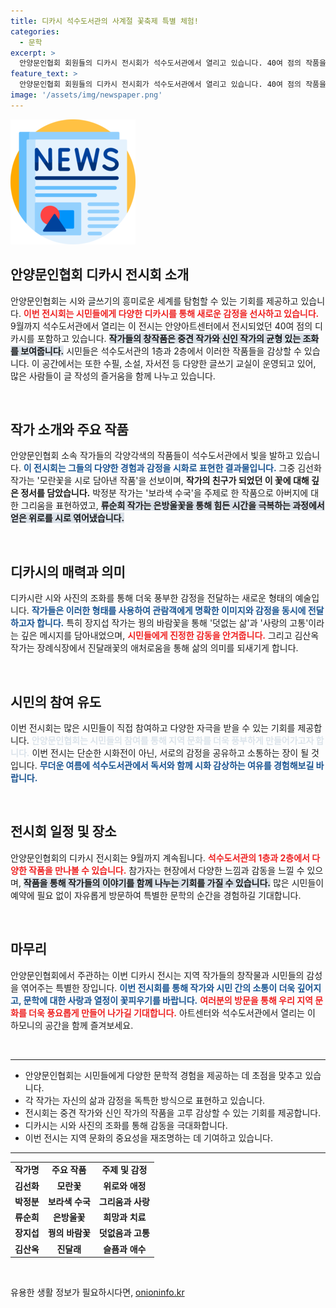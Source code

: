 ```yaml
---
title: 디카시 석수도서관의 사계절 꽃축제 특별 체험!
categories:
  - 문학
excerpt: >
  안양문인협회 회원들의 디카시 전시회가 석수도서관에서 열리고 있습니다. 40여 점의 작품을 통해 중견과 신인 작가들의 감성을 만날 수 있는 기회! 여름에 시원한 도서관에서 예술과 문학의 향연을 즐겨보세요.
feature_text: >
  안양문인협회 회원들의 디카시 전시회가 석수도서관에서 열리고 있습니다. 40여 점의 작품을 통해 중견과 신인 작가들의 감성을 만날 수 있는 기회! 여름에 시원한 도서관에서 예술과 문학의 향연을 즐겨보세요.
image: '/assets/img/newspaper.png'
---
```


<p><img src="/assets/img/newspaper.png" alt="kimp 속보" /></p>

<h2 data-ke-size="size26">안양문인협회 디카시 전시회 소개</h2>

<p data-ke-size="size16">안양문인협회는 시와 글쓰기의 흥미로운 세계를 탐험할 수 있는 기회를 제공하고 있습니다. <b><span style="color: #ee2323;">이번 전시회는 시민들에게 다양한 디카시를 통해 새로운 감정을 선사하고 있습니다.</span></b> 9월까지 석수도서관에서 열리는 이 전시는 안양아트센터에서 전시되었던 40여 점의 디카시를 포함하고 있습니다. <b><span style="background-color: #21538527;">작가들의 창작품은 중견 작가와 신인 작가의 균형 있는 조화를 보여줍니다.</span></b> 시민들은 석수도서관의 1층과 2층에서 이러한 작품들을 감상할 수 있습니다. 이 공간에서는 또한 수필, 소설, 자서전 등 다양한 글쓰기 교실이 운영되고 있어, 많은 사람들이 글 작성의 즐거움을 함께 나누고 있습니다.</p>

<p data-ke-size="size16">&nbsp;</p>

<h2 data-ke-size="size26">작가 소개와 주요 작품</h2>

<p data-ke-size="size16">안양문인협회 소속 작가들의 각양각색의 작품들이 석수도서관에서 빛을 발하고 있습니다. <b><span style="color: #1a5490;">이 전시회는 그들의 다양한 경험과 감정을 시화로 표현한 결과물입니다.</span></b> 그중 김선화 작가는 '모란꽃을 시로 담아낸 작품'을 선보이며, <b><span style="ee2323;">작가의 친구가 되었던 이 꽃에 대해 깊은 정서를 담았습니다.</span></b> 박정분 작가는 '보라색 수국'을 주제로 한 작품으로 아버지에 대한 그리움을 표현하였고, <b><span style="background-color: #21538527;">류순희 작가는 은방울꽃을 통해 힘든 시간을 극복하는 과정에서 얻은 위로를 시로 엮어냈습니다.</span></b></p>

<p data-ke-size="size16">&nbsp;</p>

<h2 data-ke-size="size26">디카시의 매력과 의미</h2>

<p data-ke-size="size16">디카시란 시와 사진의 조화를 통해 더욱 풍부한 감정을 전달하는 새로운 형태의 예술입니다. <b><span style="color: #1a5490;">작가들은 이러한 형태를 사용하여 관람객에게 명확한 이미지와 감정을 동시에 전달하고자 합니다.</span></b> 특히 장지섭 작가는 꿩의 바람꽃을 통해 '덧없는 삶'과 '사랑의 고통'이라는 깊은 메시지를 담아내었으며, <b><span style="color: #ee2323;">시민들에게 진정한 감동을 안겨줍니다.</span></b> 그리고 김산옥 작가는 장례식장에서 진달래꽃의 애처로움을 통해 삶의 의미를 되새기게 합니다.</p>

<p data-ke-size="size16">&nbsp;</p>

<h2 data-ke-size="size26">시민의 참여 유도</h2>

<p data-ke-size="size16">이번 전시회는 많은 시민들이 직접 참여하고 다양한 자극을 받을 수 있는 기회를 제공합니다. <b><span style="color: #21538527;">안양문인협회는 시민들의 참여를 통해 지역 문화를 더욱 풍부하게 만들어가고자 합니다.</span></b> 이번 전시는 단순한 시화전이 아닌, 서로의 감정을 공유하고 소통하는 장이 될 것입니다. <b><span style="color: #1a5490;">무더운 여름에 석수도서관에서 독서와 함께 시화 감상하는 여유를 경험해보길 바랍니다.</span></b></p>

<p data-ke-size="size16">&nbsp;</p>

<h2 data-ke-size="size26">전시회 일정 및 장소</h2>

<p data-ke-size="size16">안양문인협회의 디카시 전시회는 9월까지 계속됩니다. <b><span style="color: #ee2323;">석수도서관의 1층과 2층에서 다양한 작품을 만나볼 수 있습니다.</span></b> 참가자는 현장에서 다양한 느낌과 감동을 느낄 수 있으며, <b><span style="background-color: #21538527;">작품을 통해 작가들의 이야기를 함께 나누는 기회를 가질 수 있습니다.</span></b> 많은 시민들이 예약에 필요 없이 자유롭게 방문하여 특별한 문학의 순간을 경험하길 기대합니다.</p>

<p data-ke-size="size16">&nbsp;</p>

<h2 data-ke-size="size26">마무리</h2>

<p data-ke-size="size16">안양문인협회에서 주관하는 이번 디카시 전시는 지역 작가들의 창작물과 시민들의 감성을 엮어주는 특별한 장입니다. <b><span style="color: #1a5490;">이번 전시회를 통해 작가와 시민 간의 소통이 더욱 깊어지고, 문학에 대한 사랑과 열정이 꽃피우기를 바랍니다.</span></b> <b><span style="color: #ee2323;">여러분의 방문을 통해 우리 지역 문화를 더욱 풍요롭게 만들어 나가길 기대합니다.</span></b>  아트센터와 석수도서관에서 열리는 이 하모니의 공간을 함께 즐겨보세요.</p> 

<p data-ke-size="size16">&nbsp;</p>

<hr />

<ul>
<li>안양문인협회는 시민들에게 다양한 문학적 경험을 제공하는 데 초점을 맞추고 있습니다.</li>
<li>각 작가는 자신의 삶과 감정을 독특한 방식으로 표현하고 있습니다.</li>
<li>전시회는 중견 작가와 신인 작가의 작품을 고루 감상할 수 있는 기회를 제공합니다.</li>
<li>디카시는 시와 사진의 조화를 통해 감동을 극대화합니다.</li>
<li>이번 전시는 지역 문화의 중요성을 재조명하는 데 기여하고 있습니다.</li>
</ul>

<hr />

<table style="width: 100%; text-align: center;">
<tr>
<td style="text-align: center; height: 17px;"><b>작가명</b></td>
<td style="text-align: center; height: 17px;"><b>주요 작품</b></td>
<td style="text-align: center; height: 17px;"><b>주제 및 감정</b></td>
</tr>
<tr>
<td style="text-align: center; height: 17px;"><b>김선화</b></td>
<td style="text-align: center; height: 17px;"><b>모란꽃</b></td>
<td style="text-align: center; height: 17px;"><b>위로와 애정</b></td>
</tr>
<tr>
<td style="text-align: center; height: 17px;"><b>박정분</b></td>
<td style="text-align: center; height: 17px;"><b>보라색 수국</b></td>
<td style="text-align: center; height: 17px;"><b>그리움과 사랑</b></td>
</tr>
<tr>
<td style="text-align: center; height: 17px;"><b>류순희</b></td>
<td style="text-align: center; height: 17px;"><b>은방울꽃</b></td>
<td style="text-align: center; height: 17px;"><b>희망과 치료</b></td>
</tr>
<tr>
<td style="text-align: center; height: 17px;"><b>장지섭</b></td>
<td style="text-align: center; height: 17px;"><b>꿩의 바람꽃</b></td>
<td style="text-align: center; height: 17px;"><b>덧없음과 고통</b></td>
</tr>
<tr>
<td style="text-align: center; height: 17px;"><b>김산옥</b></td>
<td style="text-align: center; height: 17px;"><b>진달래</b></td>
<td style="text-align: center; height: 17px;"><b>슬픔과 애수</b></td>
</tr>
</table> 

<p data-ke-size="size16">&nbsp;</p>
유용한 생활 정보가 필요하시다면, <a href="https://onioninfo.kr" rel="dofollow">onioninfo.kr</a>


